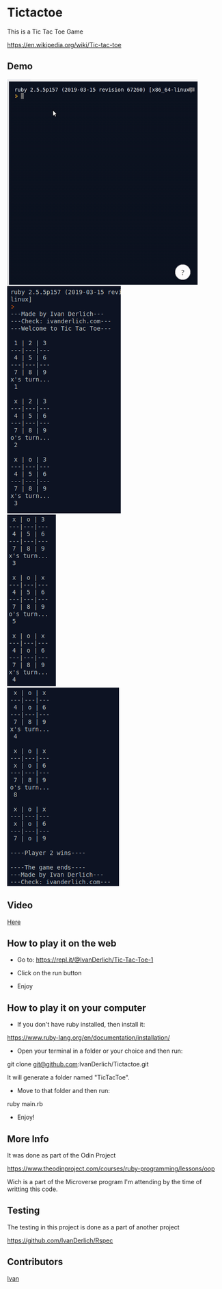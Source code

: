 # Tictactoe

This is a Tic Tac Toe Game

https://en.wikipedia.org/wiki/Tic-tac-toe

## Demo
![](doc/../docs/tictactoe-js.gif)<br>
![](docs/1.png)<br>
![](docs/2.png)<br>
![](docs/3.png)

## Video

[Here](https://youtu.be/p8lbpEYSpKU)

## How to play it on the web

- Go to: https://repl.it/@IvanDerlich/Tic-Tac-Toe-1

- Click on the run button

- Enjoy

## How to play it on your computer

- If you don't have ruby installed, then install it:

https://www.ruby-lang.org/en/documentation/installation/

- Open your terminal in a folder or your choice and then run:

git clone git@github.com:IvanDerlich/Tictactoe.git

It will generate a folder named "TicTacToe". 

- Move to that folder and then run:

ruby main.rb

- Enjoy!

## More Info

It was done as part of the Odin Project

https://www.theodinproject.com/courses/ruby-programming/lessons/oop

Wich is a part of the Microverse program I'm attending by the time of writting this code.

## Testing

The testing in this project is done as a part of another project

https://github.com/IvanDerlich/Rspec

## Contributors

[Ivan](https://github.com/IvanDerlich)
